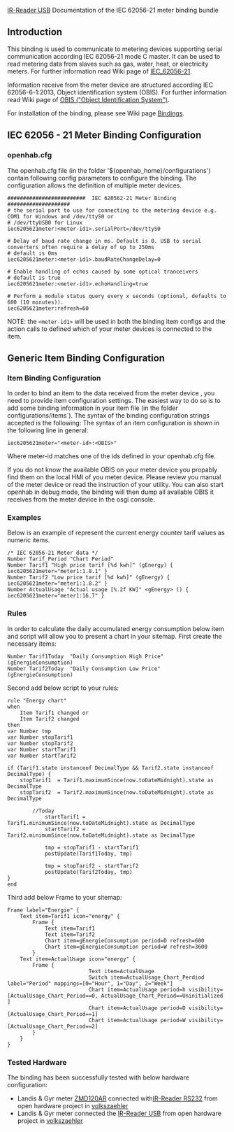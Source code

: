 [IR-Reader USB](http://wiki.volkszaehler.org/hardware/controllers/ir-schreib-lesekopf-usb-ausgang) Documentation of the IEC 62056-21 meter binding bundle

## Introduction

This binding is used to communicate to metering devices supporting serial communication according IEC 62056-21 mode C master. It can be used to read metering data from slaves such as gas, water, heat, or electricity meters. 
For further information read Wiki page of [IEC_62056-21](http://en.wikipedia.org/wiki/IEC_62056#IEC_62056-21).

Information receive from the meter device are structured according IEC 62056-6-1:2013, Object identification system (OBIS). For further information read Wiki page of [OBIS ("Object Identification System")](http://de.wikipedia.org/wiki/OBIS-Kennzahlen).

For installation of the binding, please see Wiki page [Bindings](https://github.com/openhab/openhab/wiki/Bindings).

## IEC 62056 - 21 Meter Binding Configuration
### openhab.cfg
The openhab.cfg file (in the folder '${openhab_home}/configurations') contain following config parameters  to configure the binding.
The configuration allows the definition of multiple meter devices.

    #########################  IEC 620562-21 Meter Binding ####################
    # the serial port to use for connecting to the metering device e.g. COM1 for Windows and /dev/ttyS0 or
    # /dev/ttyUSB0 for Linux
    iec6205621meter:<meter-id1>.serialPort=/dev/ttyS0
    
    # Delay of baud rate change in ms. Default is 0. USB to serial converters often require a delay of up to 250ms
    # default is 0ms
    iec6205621meter:<meter-id1>.baudRateChangeDelay=0
    
    # Enable handling of echos caused by some optical tranceivers
    # default is true
    iec6205621meter:<meter-id1>.echoHandling=true
    
    # Perform a module status query every x seconds (optional, defaults to 600 (10 minutes)).
    iec6205621meter:refresh=60

NOTE: the `<meter-id1>` will be used in both the binding item configs and the action calls to defined which of your meter devices is connected to the item.

## Generic Item Binding Configuration

### Item Binding Configuration

In order to bind an item to the data received from the meter device , you need to provide item configuration settings. The easiest way to do so is to add some binding information in your item file (in the folder configurations/items`). The syntax of the binding configuration strings accepted is the following:
The syntax of an item configuration is shown in the following line in general:

    iec6205621meter="<meter-id>:<OBIS>"
Where meter-id matches one of the ids defined in your openhab.cfg file.

If you do not know the available OBIS on your meter device you propably find them on the local HMI of you meter device. Please review you manual of the meter device or read the instruction of your utility.
You can also start openhab in debug mode, the binding will then dump all available OBIS it receives from the meter device in the osgi console. 

### Examples

Below is an example of represent the current energy counter tarif values as numeric items.

    /* IEC 62056-21 Meter data */
    Number Tarif_Period	"Chart Period"
    Number Tarif1 "High price tarif [%d kwh]" (gEnergy) { iec6205621meter="meter1:1.8.1" }
    Number Tarif2 "Low price tarif [%d kwh]" (gEnergy) { iec6205621meter="meter1:1.8.2" }
    Number ActualUsage "Actual usage [%.2f KW]" <gEnergy> () { iec6205621meter="meter1:16.7" }

### Rules

In order to calculate the daily accumulated energy consumption below item and script will allow you to present a chart in your sitemap.
First create the necessary items: 

    Number Tarif1Today	"Daily Consumption High Price" (gEnergieConsumption)
    Number Tarif2Today	"Daily Consumption Low Price" (gEnergieConsumption)
 
Second add below script to your rules:

    rule "Energy chart"
    when
        Item Tarif1 changed or
        Item Tarif2 changed
    then
	var Number tmp
	var Number stopTarif1
	var Number stopTarif2
	var Number startTarif1
	var Number startTarif2
		
	if (Tarif1.state instanceof DecimalType && Tarif2.state instanceof DecimalType) {	
		stopTarif1  = Tarif1.maximumSince(now.toDateMidnight).state as DecimalType
		stopTarif2  = Tarif2.maximumSince(now.toDateMidnight).state as DecimalType
		
	        //Today
    	        startTarif1 = Tarif1.minimumSince(now.toDateMidnight).state as DecimalType
    	        startTarif2 = Tarif2.minimumSince(now.toDateMidnight).state as DecimalType
    	        
    	        tmp = stopTarif1 - startTarif1
    	        postUpdate(Tarif1Today, tmp)
    	
    	        tmp = stopTarif2 - startTarif2
    	        postUpdate(Tarif2Today, tmp)
	}
	end

Third add below Frame to your sitemap:

	Frame label="Energie" {
		Text item=Tarif1 icon="energy" {
			Frame {
				Text item=Tarif1 
				Text item=Tarif2
				Chart item=gEnergieConsumption period=D refresh=600	
				Chart item=gEnergieConsumption period=W refresh=3600 	
			}
		Text item=ActualUsage icon="energy" {
			Frame {
                              Text item=ActualUsage
                              Switch item=ActualUsage_Chart_Perdiod label="Period" mappings=[0="Hour", 1="Day", 2="Week"]
                              Chart item=ActualUsage period=h visibility=[ActualUsage_Chart_Period==0, ActualUsage_Chart_Period==Uninitialized ]
                              Chart item=ActualUsage period=D visibility=[ActualUsage_Chart_Period==1]
                              Chart item=ActualUsage period=W visibility=[ActualUsage_Chart_Period==2]
			}
		}	
	}

### Tested Hardware

The binding has been successfully tested with below hardware configuration:
* Landis & Gyr meter [ZMD120AR](http://www.landisgyr.ch/product/landisgyr-zmd120ar/)  connected with[IR-Reader RS232](http://wiki.volkszaehler.org/hardware/controllers/ir-schreib-lesekopf) from open hardware project in [volkszaehler](http://volkszaehler.org/)
* Landis & Gyr meter connected the [IR-Reader USB](http://wiki.volkszaehler.org/hardware/controllers/ir-schreib-lesekopf-usb-ausgang) from open hardware project in [volkszaehler](http://volkszaehler.org/)